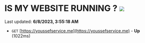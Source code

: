 # IS MY WEBSITE RUNNING ? [![](https://img.shields.io/static/v1?label=Sponsor&message=%E2%9D%A4&logo=GitHub&color=%23fe8e86)](https://github.com/sponsors/<username>)

Last updated: **6/8/2023, 3:55:18 AM**

- `GET` [https://youssefservice.me](https://youssefservice.me) - **Up** (1022ms)
